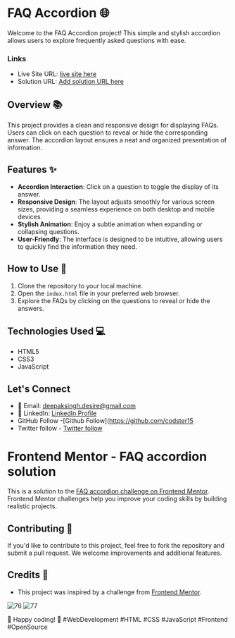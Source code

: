 # FAQ Accordion 🌐

Welcome to the FAQ Accordion project! This simple and stylish accordion allows users to explore frequently asked questions with ease. 

### Links

- Live Site URL: [live site here](https://codster15.github.io/Accordian-/)
- Solution URL: [Add solution URL here](https://your-solution-url.com)

  
## Overview 📚

This project provides a clean and responsive design for displaying FAQs. Users can click on each question to reveal or hide the corresponding answer. The accordion layout ensures a neat and organized presentation of information.

## Features ✨

- **Accordion Interaction**: Click on a question to toggle the display of its answer.
- **Responsive Design**: The layout adjusts smoothly for various screen sizes, providing a seamless experience on both desktop and mobile devices.
- **Stylish Animation**: Enjoy a subtle animation when expanding or collapsing questions.
- **User-Friendly**: The interface is designed to be intuitive, allowing users to quickly find the information they need.

## How to Use 🚀

1. Clone the repository to your local machine.
2. Open the `index.html` file in your preferred web browser.
3. Explore the FAQs by clicking on the questions to reveal or hide the answers.

## Technologies Used 💻

- HTML5
- CSS3
- JavaScript

## Let's Connect

- 📧 Email: deepaksingh.desire@gmail.com
- 💼 LinkedIn: [ LinkedIn Profile](https://www.linkedin.com/in/codster-dev-9638b1205/)
- GitHub Follow -[Github Follow](https://github.com/codster15
- Twitter follow - [Twitter follow](https://twitter.com/Codster_dev)
  
# Frontend Mentor - FAQ accordion solution

This is a solution to the [FAQ accordion challenge on Frontend Mentor](https://www.frontendmentor.io/challenges/faq-accordion-wyfFdeBwBz). Frontend Mentor challenges help you improve your coding skills by building realistic projects. 




## Contributing 🤝

If you'd like to contribute to this project, feel free to fork the repository and submit a pull request. We welcome improvements and additional features.

## Credits 🙌

- This project was inspired by a challenge from [Frontend Mentor](https://www.frontendmentor.io).

![76](https://github.com/codster15/Accordian-/assets/127374043/7c0e653a-c797-4c65-99bb-9223dc1d81b8)
![77](https://github.com/codster15/Accordian-/assets/127374043/3d77cd1d-9a45-43fc-9697-de43d1225ba5)


🚀 Happy coding! 🚀 #WebDevelopment #HTML #CSS #JavaScript #Frontend #OpenSource
